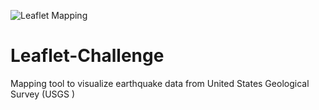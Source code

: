 ![Leaflet Mapping](/Leaflet-Step-1/img/basicmap.png)

# Leaflet-Challenge

Mapping tool to visualize earthquake data from United States Geological Survey (USGS )
